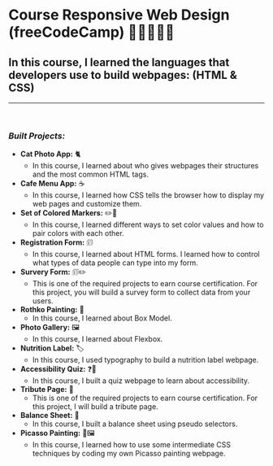 # **Course Responsive Web Design (freeCodeCamp)** 🚀🚀🧑🏻‍🚀

## **In this course, I learned the languages that developers use to build webpages: (HTML & CSS)**

---

<br>

### _Built Projects:_

- **Cat Photo App:** 🐈
  - In this course, I learned about who gives webpages their structures and the most common HTML tags.
- **Cafe Menu App:** ☕
  - In this course, I learned how CSS tells the browser how to display my web pages and customize them.
- **Set of Colored Markers:** ✏️🌈
  - In this course, I learned different ways to set color values and how to pair colors with each other.
- **Registration Form:** 🗊
  - In this course, I learned about HTML forms. I learned how to control what types of data people can type into my form.
- **Survery Form:** 🗊✏️
  - This is one of the required projects to earn course certification. For this project, you will build a survey form to collect data from your users.
- **Rothko Painting:** 🎨
  - In this course, I learned about Box Model.
- **Photo Gallery:** 🖼️
  - In this course, I learned about Flexbox.
- **Nutrition Label:** 🏷️
  - In this course, I used typography to build a nutrition label webpage.
- **Accessibility Quiz:** ❓🤔
  - In this course, I built a quiz webpage to learn about accessibility.
- **Tribute Page:** 📝
  - This is one of the required projects to earn course certification. For this project, I will build a tribute page.
- **Balance Sheet:** 🧾
  - In this course, I built a balance sheet using pseudo selectors.
- **Picasso Painting:** 🎨🖼️
  - In this course, I learned how to use some intermediate CSS techniques by coding my own Picasso painting webpage.
